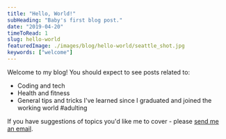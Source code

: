 ```yaml
---
title: "Hello, World!"
subHeading: "Baby's first blog post."
date: "2019-04-20"
timeToRead: 1
slug: hello-world
featuredImage: ./images/blog/hello-world/seattle_shot.jpg
keywords: ["welcome"]
---
```


Welcome to my blog! You should expect to see posts related to:

- Coding and tech
- Health and fitness
- General tips and tricks I've learned since I graduated and joined the working world #adulting

If you have suggestions of topics you'd like me to cover - please [send me an email](mailto:sarahjmorash@gmail.com).
